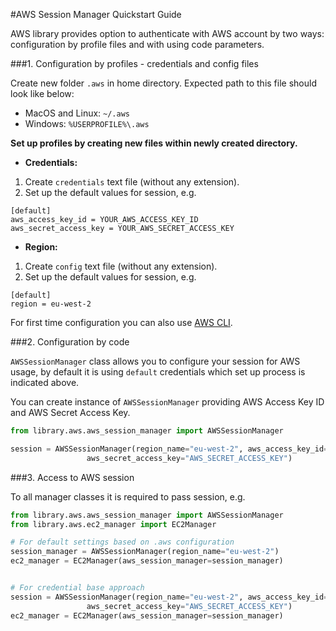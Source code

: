 #AWS Session Manager Quickstart Guide

AWS library provides option to authenticate with AWS account by two ways: configuration by profile files and with using code parameters. 

###1. Configuration by profiles - credentials and config files

Create new folder `.aws` in home directory. Expected path to this file should look like below:
* MacOS and Linux: `~/.aws`
* Windows: `%USERPROFILE%\.aws`

**Set up profiles by creating new files within newly created directory.**
* **Credentials:**
    
1. Create `credentials` text file (without any extension).
2. Set up the default values for session, e.g.
```
[default]
aws_access_key_id = YOUR_AWS_ACCESS_KEY_ID
aws_secret_access_key = YOUR_AWS_SECRET_ACCESS_KEY
```

* **Region:**

1. Create  `config` text file (without any extension).
2. Set up the default values for session, e.g.
```
[default]
region = eu-west-2
```

For first time configuration you can also use [AWS CLI](https://aws.amazon.com/cli/).

###2. Configuration by code

`AWSSessionManager` class allows you to configure your session for AWS usage, by default 
it is using `default` credentials which set up process is indicated above.

You can create instance of `AWSSessionManager` providing AWS Access Key ID and AWS Secret Access Key.
```python
from library.aws.aws_session_manager import AWSSessionManager

session = AWSSessionManager(region_name="eu-west-2", aws_access_key_id="AWS_ACCESS_KEY_ID",
                 aws_secret_access_key="AWS_SECRET_ACCESS_KEY")
```

###3. Access to AWS session

To all manager classes it is required to pass session, e.g.

```python
from library.aws.aws_session_manager import AWSSessionManager
from library.aws.ec2_manager import EC2Manager

# For default settings based on .aws configuration
session_manager = AWSSessionManager(region_name="eu-west-2")
ec2_manager = EC2Manager(aws_session_manager=session_manager)


# For credential base approach
session = AWSSessionManager(region_name="eu-west-2", aws_access_key_id="AWS_ACCESS_KEY_ID",
                 aws_secret_access_key="AWS_SECRET_ACCESS_KEY")
ec2_manager = EC2Manager(aws_session_manager=session_manager)
```